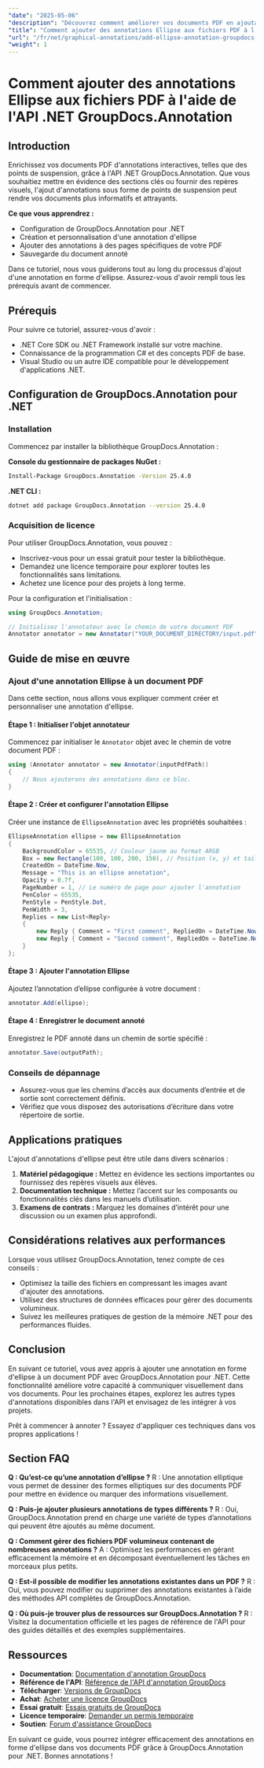```yaml
---
"date": "2025-05-06"
"description": "Découvrez comment améliorer vos documents PDF en ajoutant des annotations interactives en forme d'ellipse grâce à l'API .NET GroupDocs.Annotation. Ce guide fournit des instructions étape par étape aux développeurs."
"title": "Comment ajouter des annotations Ellipse aux fichiers PDF à l'aide de l'API .NET GroupDocs.Annotation"
"url": "/fr/net/graphical-annotations/add-ellipse-annotation-groupdocs-annotation-dotnet/"
"weight": 1
---
```


# Comment ajouter des annotations Ellipse aux fichiers PDF à l'aide de l'API .NET GroupDocs.Annotation

## Introduction

Enrichissez vos documents PDF d'annotations interactives, telles que des points de suspension, grâce à l'API .NET GroupDocs.Annotation. Que vous souhaitiez mettre en évidence des sections clés ou fournir des repères visuels, l'ajout d'annotations sous forme de points de suspension peut rendre vos documents plus informatifs et attrayants.

**Ce que vous apprendrez :**
- Configuration de GroupDocs.Annotation pour .NET
- Création et personnalisation d'une annotation d'ellipse
- Ajouter des annotations à des pages spécifiques de votre PDF
- Sauvegarde du document annoté

Dans ce tutoriel, nous vous guiderons tout au long du processus d'ajout d'une annotation en forme d'ellipse. Assurez-vous d'avoir rempli tous les prérequis avant de commencer.

## Prérequis

Pour suivre ce tutoriel, assurez-vous d'avoir :
- .NET Core SDK ou .NET Framework installé sur votre machine.
- Connaissance de la programmation C# et des concepts PDF de base.
- Visual Studio ou un autre IDE compatible pour le développement d'applications .NET.

## Configuration de GroupDocs.Annotation pour .NET

### Installation

Commencez par installer la bibliothèque GroupDocs.Annotation :

**Console du gestionnaire de packages NuGet :**
```bash
Install-Package GroupDocs.Annotation -Version 25.4.0
```

**.NET CLI :**
```bash
dotnet add package GroupDocs.Annotation --version 25.4.0
```

### Acquisition de licence

Pour utiliser GroupDocs.Annotation, vous pouvez :
- Inscrivez-vous pour un essai gratuit pour tester la bibliothèque.
- Demandez une licence temporaire pour explorer toutes les fonctionnalités sans limitations.
- Achetez une licence pour des projets à long terme.

Pour la configuration et l'initialisation :
```csharp
using GroupDocs.Annotation;

// Initialisez l'annotateur avec le chemin de votre document PDF
Annotator annotator = new Annotator("YOUR_DOCUMENT_DIRECTORY/input.pdf");
```

## Guide de mise en œuvre

### Ajout d'une annotation Ellipse à un document PDF

Dans cette section, nous allons vous expliquer comment créer et personnaliser une annotation d'ellipse.

#### Étape 1 : Initialiser l'objet annotateur

Commencez par initialiser le `Annotator` objet avec le chemin de votre document PDF :
```csharp
using (Annotator annotator = new Annotator(inputPdfPath))
{
    // Nous ajouterons des annotations dans ce bloc.
}
```

#### Étape 2 : Créer et configurer l'annotation Ellipse

Créer une instance de `EllipseAnnotation` avec les propriétés souhaitées :
```csharp
EllipseAnnotation ellipse = new EllipseAnnotation
{
    BackgroundColor = 65535, // Couleur jaune au format ARGB
    Box = new Rectangle(100, 100, 200, 150), // Position (x, y) et taille (largeur, hauteur)
    CreatedOn = DateTime.Now,
    Message = "This is an ellipse annotation",
    Opacity = 0.7f,
    PageNumber = 1, // Le numéro de page pour ajouter l'annotation
    PenColor = 65535,
    PenStyle = PenStyle.Dot,
    PenWidth = 3,
    Replies = new List<Reply>
    {
        new Reply { Comment = "First comment", RepliedOn = DateTime.Now },
        new Reply { Comment = "Second comment", RepliedOn = DateTime.Now }
    }
};
```

#### Étape 3 : Ajouter l'annotation Ellipse

Ajoutez l’annotation d’ellipse configurée à votre document :
```csharp
annotator.Add(ellipse);
```

#### Étape 4 : Enregistrer le document annoté

Enregistrez le PDF annoté dans un chemin de sortie spécifié :
```csharp
annotator.Save(outputPath);
```

### Conseils de dépannage

- Assurez-vous que les chemins d’accès aux documents d’entrée et de sortie sont correctement définis.
- Vérifiez que vous disposez des autorisations d’écriture dans votre répertoire de sortie.

## Applications pratiques

L'ajout d'annotations d'ellipse peut être utile dans divers scénarios :
1. **Matériel pédagogique :** Mettez en évidence les sections importantes ou fournissez des repères visuels aux élèves.
2. **Documentation technique :** Mettez l’accent sur les composants ou fonctionnalités clés dans les manuels d’utilisation.
3. **Examens de contrats :** Marquez les domaines d’intérêt pour une discussion ou un examen plus approfondi.

## Considérations relatives aux performances

Lorsque vous utilisez GroupDocs.Annotation, tenez compte de ces conseils :
- Optimisez la taille des fichiers en compressant les images avant d'ajouter des annotations.
- Utilisez des structures de données efficaces pour gérer des documents volumineux.
- Suivez les meilleures pratiques de gestion de la mémoire .NET pour des performances fluides.

## Conclusion

En suivant ce tutoriel, vous avez appris à ajouter une annotation en forme d'ellipse à un document PDF avec GroupDocs.Annotation pour .NET. Cette fonctionnalité améliore votre capacité à communiquer visuellement dans vos documents. Pour les prochaines étapes, explorez les autres types d'annotations disponibles dans l'API et envisagez de les intégrer à vos projets.

Prêt à commencer à annoter ? Essayez d'appliquer ces techniques dans vos propres applications !

## Section FAQ

**Q : Qu’est-ce qu’une annotation d’ellipse ?**
R : Une annotation elliptique vous permet de dessiner des formes elliptiques sur des documents PDF pour mettre en évidence ou marquer des informations visuellement.

**Q : Puis-je ajouter plusieurs annotations de types différents ?**
R : Oui, GroupDocs.Annotation prend en charge une variété de types d’annotations qui peuvent être ajoutés au même document.

**Q : Comment gérer des fichiers PDF volumineux contenant de nombreuses annotations ?**
A : Optimisez les performances en gérant efficacement la mémoire et en décomposant éventuellement les tâches en morceaux plus petits.

**Q : Est-il possible de modifier les annotations existantes dans un PDF ?**
R : Oui, vous pouvez modifier ou supprimer des annotations existantes à l’aide des méthodes API complètes de GroupDocs.Annotation.

**Q : Où puis-je trouver plus de ressources sur GroupDocs.Annotation ?**
R : Visitez la documentation officielle et les pages de référence de l'API pour des guides détaillés et des exemples supplémentaires.

## Ressources
- **Documentation**: [Documentation d'annotation GroupDocs](https://docs.groupdocs.com/annotation/net/)
- **Référence de l'API**: [Référence de l'API d'annotation GroupDocs](https://reference.groupdocs.com/annotation/net/)
- **Télécharger**: [Versions de GroupDocs](https://releases.groupdocs.com/annotation/net/)
- **Achat**: [Acheter une licence GroupDocs](https://purchase.groupdocs.com/buy)
- **Essai gratuit**: [Essais gratuits de GroupDocs](https://releases.groupdocs.com/annotation/net/)
- **Licence temporaire**: [Demander un permis temporaire](https://purchase.groupdocs.com/temporary-license/)
- **Soutien**: [Forum d'assistance GroupDocs](https://forum.groupdocs.com/c/annotation/)

En suivant ce guide, vous pourrez intégrer efficacement des annotations en forme d'ellipse dans vos documents PDF grâce à GroupDocs.Annotation pour .NET. Bonnes annotations !